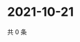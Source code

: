 # 2021-10-21

共 0 条

<!-- BEGIN -->
<!-- 最后更新时间 Thu Oct 21 2021 16:18:20 GMT+0800 (China Standard Time) -->

<!-- END -->
